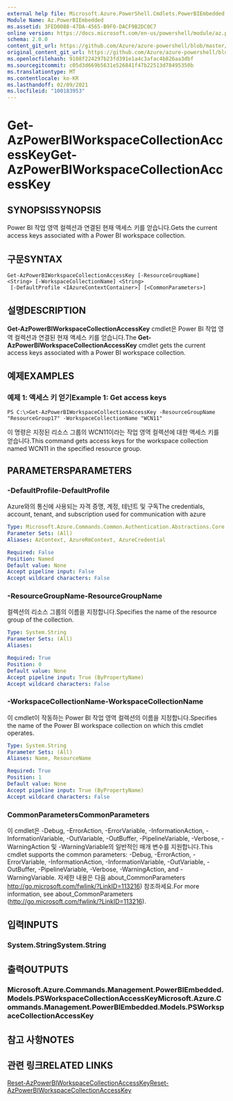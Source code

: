 ```yaml
---
external help file: Microsoft.Azure.PowerShell.Cmdlets.PowerBIEmbedded.dll-Help.xml
Module Name: Az.PowerBIEmbedded
ms.assetid: 3FED0088-47DA-4565-B9F0-DACF9B2DC0C7
online version: https://docs.microsoft.com/en-us/powershell/module/az.powerbiembedded/get-azpowerbiworkspacecollectionaccesskey
schema: 2.0.0
content_git_url: https://github.com/Azure/azure-powershell/blob/master/src/PowerBIEmbedded/PowerBIEmbedded/help/Get-AzPowerBIWorkspaceCollectionAccessKey.md
original_content_git_url: https://github.com/Azure/azure-powershell/blob/master/src/PowerBIEmbedded/PowerBIEmbedded/help/Get-AzPowerBIWorkspaceCollectionAccessKey.md
ms.openlocfilehash: 9108f224297b23fd391e1a4c3afac4b826aa3dbf
ms.sourcegitcommit: c05d3d669b5631e526841f47b22513d78495350b
ms.translationtype: MT
ms.contentlocale: ko-KR
ms.lasthandoff: 02/09/2021
ms.locfileid: "100183953"
---
```

# <span data-ttu-id="60238-101">Get-AzPowerBIWorkspaceCollectionAccessKey</span><span class="sxs-lookup"><span data-stu-id="60238-101">Get-AzPowerBIWorkspaceCollectionAccessKey</span></span>

## <span data-ttu-id="60238-102">SYNOPSIS</span><span class="sxs-lookup"><span data-stu-id="60238-102">SYNOPSIS</span></span>
<span data-ttu-id="60238-103">Power BI 작업 영역 컬렉션과 연결된 현재 액세스 키를 얻습니다.</span><span class="sxs-lookup"><span data-stu-id="60238-103">Gets the current access keys associated with a Power BI workspace collection.</span></span>

## <span data-ttu-id="60238-104">구문</span><span class="sxs-lookup"><span data-stu-id="60238-104">SYNTAX</span></span>

```
Get-AzPowerBIWorkspaceCollectionAccessKey [-ResourceGroupName] <String> [-WorkspaceCollectionName] <String>
 [-DefaultProfile <IAzureContextContainer>] [<CommonParameters>]
```

## <span data-ttu-id="60238-105">설명</span><span class="sxs-lookup"><span data-stu-id="60238-105">DESCRIPTION</span></span>
<span data-ttu-id="60238-106">**Get-AzPowerBIWorkspaceCollectionAccessKey** cmdlet은 Power BI 작업 영역 컬렉션과 연결된 현재 액세스 키를 얻습니다.</span><span class="sxs-lookup"><span data-stu-id="60238-106">The **Get-AzPowerBIWorkspaceCollectionAccessKey** cmdlet gets the current access keys associated with a Power BI workspace collection.</span></span>

## <span data-ttu-id="60238-107">예제</span><span class="sxs-lookup"><span data-stu-id="60238-107">EXAMPLES</span></span>

### <span data-ttu-id="60238-108">예제 1: 액세스 키 얻기</span><span class="sxs-lookup"><span data-stu-id="60238-108">Example 1: Get access keys</span></span>
```
PS C:\>Get-AzPowerBIWorkspaceCollectionAccessKey -ResourceGroupName "ResourceGroup17" -WorkspaceCollectionName "WCN11"
```

<span data-ttu-id="60238-109">이 명령은 지정된 리소스 그룹의 WCN11이라는 작업 영역 컬렉션에 대한 액세스 키를 얻습니다.</span><span class="sxs-lookup"><span data-stu-id="60238-109">This command gets access keys for the workspace collection named WCN11 in the specified resource group.</span></span>

## <span data-ttu-id="60238-110">PARAMETERS</span><span class="sxs-lookup"><span data-stu-id="60238-110">PARAMETERS</span></span>

### <span data-ttu-id="60238-111">-DefaultProfile</span><span class="sxs-lookup"><span data-stu-id="60238-111">-DefaultProfile</span></span>
<span data-ttu-id="60238-112">Azure와의 통신에 사용되는 자격 증명, 계정, 테넌트 및 구독</span><span class="sxs-lookup"><span data-stu-id="60238-112">The credentials, account, tenant, and subscription used for communication with azure</span></span>

```yaml
Type: Microsoft.Azure.Commands.Common.Authentication.Abstractions.Core.IAzureContextContainer
Parameter Sets: (All)
Aliases: AzContext, AzureRmContext, AzureCredential

Required: False
Position: Named
Default value: None
Accept pipeline input: False
Accept wildcard characters: False
```

### <span data-ttu-id="60238-113">-ResourceGroupName</span><span class="sxs-lookup"><span data-stu-id="60238-113">-ResourceGroupName</span></span>
<span data-ttu-id="60238-114">컬렉션의 리소스 그룹의 이름을 지정합니다.</span><span class="sxs-lookup"><span data-stu-id="60238-114">Specifies the name of the resource group of the collection.</span></span>

```yaml
Type: System.String
Parameter Sets: (All)
Aliases:

Required: True
Position: 0
Default value: None
Accept pipeline input: True (ByPropertyName)
Accept wildcard characters: False
```

### <span data-ttu-id="60238-115">-WorkspaceCollectionName</span><span class="sxs-lookup"><span data-stu-id="60238-115">-WorkspaceCollectionName</span></span>
<span data-ttu-id="60238-116">이 cmdlet이 작동하는 Power BI 작업 영역 컬렉션의 이름을 지정합니다.</span><span class="sxs-lookup"><span data-stu-id="60238-116">Specifies the name of the Power BI workspace collection on which this cmdlet operates.</span></span>

```yaml
Type: System.String
Parameter Sets: (All)
Aliases: Name, ResourceName

Required: True
Position: 1
Default value: None
Accept pipeline input: True (ByPropertyName)
Accept wildcard characters: False
```

### <span data-ttu-id="60238-117">CommonParameters</span><span class="sxs-lookup"><span data-stu-id="60238-117">CommonParameters</span></span>
<span data-ttu-id="60238-118">이 cmdlet은 -Debug, -ErrorAction, -ErrorVariable, -InformationAction, -InformationVariable, -OutVariable, -OutBuffer, -PipelineVariable, -Verbose, -WarningAction 및 -WarningVariable의 일반적인 매개 변수를 지원합니다.</span><span class="sxs-lookup"><span data-stu-id="60238-118">This cmdlet supports the common parameters: -Debug, -ErrorAction, -ErrorVariable, -InformationAction, -InformationVariable, -OutVariable, -OutBuffer, -PipelineVariable, -Verbose, -WarningAction, and -WarningVariable.</span></span> <span data-ttu-id="60238-119">자세한 내용은 다음 about_CommonParameters http://go.microsoft.com/fwlink/?LinkID=113216) 참조하세요.</span><span class="sxs-lookup"><span data-stu-id="60238-119">For more information, see about_CommonParameters (http://go.microsoft.com/fwlink/?LinkID=113216).</span></span>

## <span data-ttu-id="60238-120">입력</span><span class="sxs-lookup"><span data-stu-id="60238-120">INPUTS</span></span>

### <span data-ttu-id="60238-121">System.String</span><span class="sxs-lookup"><span data-stu-id="60238-121">System.String</span></span>

## <span data-ttu-id="60238-122">출력</span><span class="sxs-lookup"><span data-stu-id="60238-122">OUTPUTS</span></span>

### <span data-ttu-id="60238-123">Microsoft.Azure.Commands.Management.PowerBIEmbedded.Models.PSWorkspaceCollectionAccessKey</span><span class="sxs-lookup"><span data-stu-id="60238-123">Microsoft.Azure.Commands.Management.PowerBIEmbedded.Models.PSWorkspaceCollectionAccessKey</span></span>

## <span data-ttu-id="60238-124">참고 사항</span><span class="sxs-lookup"><span data-stu-id="60238-124">NOTES</span></span>

## <span data-ttu-id="60238-125">관련 링크</span><span class="sxs-lookup"><span data-stu-id="60238-125">RELATED LINKS</span></span>

[<span data-ttu-id="60238-126">Reset-AzPowerBIWorkspaceCollectionAccessKey</span><span class="sxs-lookup"><span data-stu-id="60238-126">Reset-AzPowerBIWorkspaceCollectionAccessKey</span></span>](./Reset-AzPowerBIWorkspaceCollectionAccessKey.md)



